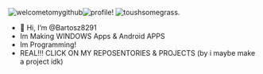 ![welcometomygithub](https://readme-typing-svg.herokuapp.com/?size=30&lines=Welcome+To+My+Github)![ profile!](https://readme-typing-svg.herokuapp.com/?size=30&lines=%20Profile!)
![toushsomegrass.](https://readme-typing-svg.herokuapp.com/?size=30&lines=%20Touch+Some+Grass.)
- 👋 Hi, I’m @Bartosz8291
- Im Making WINDOWS Apps & Android APPS
- Im Programming!
- REAL!!! CLICK ON MY REPOSENTORIES & PROJECTS (by i maybe make a project idk)

<!---
Bartosz8291/Bartosz8291 is a ✨ special ✨ repository because its `README.md` (this file) appears on your GitHub profile.
You can click the Preview link to take a look at your changes.
--->
